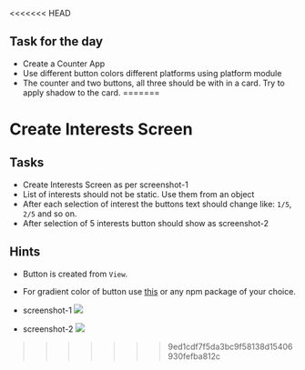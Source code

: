 
<<<<<<< HEAD
## Task for the day
  
- Create a Counter App
- Use different button colors different platforms using platform module
- The counter and two buttons, all three should be with in a card. Try to apply shadow to the card.
=======
# Create Interests Screen

## Tasks
- Create Interests Screen as per screenshot-1
- List of interests should not be static. Use them from an object
- After each selection of interest the buttons text should change like: `1/5`, `2/5` and so on.
- After selection of 5 interests button should show as screenshot-2


## Hints
- Button is created from `View`.
- For gradient color of button use [this](https://www.npmjs.com/package/react-native-linear-gradient) or any npm package of your choice.


- screenshot-1
![](https://firebasestorage.googleapis.com/v0/b/mymasai-school.appspot.com/o/react-native-v3%2FInterests_screen.JPEG?alt=media&token=fa10edc2-9930-4324-9a8a-3faa333ab062)

- screenshot-2
![](https://firebasestorage.googleapis.com/v0/b/mymasai-school.appspot.com/o/react-native-v3%2Fbutton_of_interests_screen.JPEG?alt=media&token=b69c83af-3d58-4b86-a618-dab94f62d361)


>>>>>>> 9ed1cdf7f5da3bc9f58138d15406930fefba812c
